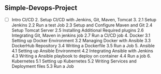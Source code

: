 Simple-Devops-Project
----

 - [ ] Intro CI/CD
          2. Setup CI/CD with Jenkins, Git, Maven, Tomcat
          3. 2.1  Setup Jenkins
         2.2 Run a test Job
         2.3 Setup and Configure Maven and Git
         2.4 Setup Tomcat Server
         2.5 Installing Additional Required plugins
         2.6 Integrating Git, Maven in jenkins job
         2.7 Run  a CI/CD job
          4. Docker
         3.1 Setting up Docker Environment
         3.2 Managing Docker with Ansible
         3.3 DockerHub Repository
         3.4 Writing a Dockerfile
         3.5 Run a Job
          5. Ansible
         4.1  Setting up Ansible Environment
         4.2 Integrating Ansible with Jenkins
         4.3 Writing a Ansible playbook to deploy on container
         4.4 Run a job
          6. Kubernetes 
          5.1 Setting up Kubernetes
          5.2 Writing Services and Deployment files
          5.3 Run a Job

<!--stackedit_data:
eyJoaXN0b3J5IjpbLTIwNzA1MzQyMzgsLTIwNjIzNTk5NTRdfQ
==
-->
